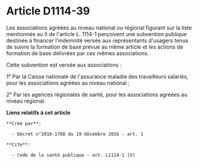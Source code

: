 # Article D1114-39

Les associations agréées au niveau national ou régional figurant sur la liste mentionnée au II de l'article L. 1114-1
perçoivent une subvention publique destinée à financer l'indemnité versée aux représentants d'usagers tenus de suivre la
formation de base prévue au même article et les actions de formation de base délivrées par ces mêmes associations. 

Cette subvention est versée aux associations : 

1° Par la Caisse nationale de l'assurance maladie des travailleurs salariés, pour les associations agréées au niveau
national ; 

2° Par les agences régionales de santé, pour les associations agréées au niveau régional.

**Liens relatifs à cet article**

	**Créé par**:

	  - Décret n°2016-1768 du 19 décembre 2016 - art. 1

	**Cite**:

	  - Code de la santé publique - art. L1114-1 (V)
